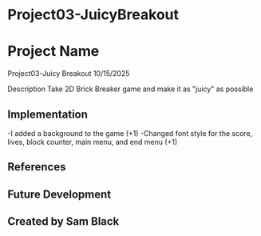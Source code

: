 # Project03-JuicyBreakout

# Project Name
Project03-Juicy Breakout
10/15/2025

Description
Take 2D Brick Breaker game and make it as "juicy" as possible

## Implementation
-I added a background to the game (+1)
-Changed font style for the score, lives, block counter, main menu, and end menu (+1)

## References

## Future Development

## Created by Sam Black 
